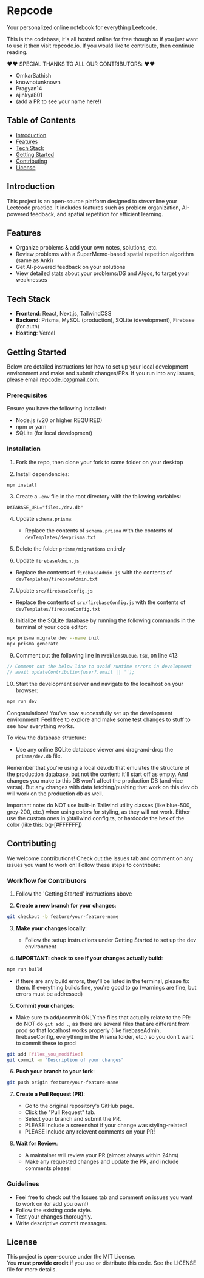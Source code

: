 # Repcode 

Your personalized online notebook for everything Leetcode. 

This is the codebase, it's all hosted online for free though so if you just want to use it then visit repcode.io. If you would like to contribute, then continue reading. 


❤️❤️ SPECIAL THANKS TO ALL OUR CONTRIBUTORS: ❤️❤️
* OmkarSathish
* knownotunknown
* Pragyan14 
* ajinkya801
* (add a PR to see your name here!) 




## Table of Contents
* [Introduction](#introduction)
* [Features](#features)
* [Tech Stack](#tech-stack)
* [Getting Started](#getting-started)
* [Contributing](#contributing)
* [License](#license)

## Introduction

This project is an open-source platform designed to streamline your Leetcode practice. It includes features such as problem organization, AI-powered feedback, and spatial repetition for efficient learning.

## Features

* Organize problems & add your own notes, solutions, etc. 
* Review problems with a SuperMemo-based spatial repetition algorithm (same as Anki)
* Get AI-powered feedback on your solutions
* View detailed stats about your problems/DS and Algos, to target your weaknesses 

## Tech Stack

* **Frontend**: React, Next.js, TailwindCSS
* **Backend**: Prisma, MySQL (production), SQLite (development), Firebase (for auth)
* **Hosting**: Vercel

## Getting Started

Below are detailed instructions for how to set up your local development environment and make and submit changes/PRs. If you run into any issues, please email repcode.io@gmail.com.

### Prerequisites

Ensure you have the following installed:
* Node.js (v20 or higher REQUIRED)
* npm or yarn
* SQLite (for local development)

### Installation

1. Fork the repo, then clone your fork to some folder on your desktop 

2. Install dependencies:
```bash
npm install
```

3. Create a `.env` file in the root directory with the following variables:
```plaintext
DATABASE_URL="file:./dev.db"

```

4. Update `schema.prisma`:
   * Replace the contents of `schema.prisma` with the contents of `devTemplates/devprisma.txt`

5. Delete the folder `prisma/migrations` entirely 

6. Update `firebaseAdmin.js` 
* Replace the contents of `firebaseAdmin.js` with the contents of `devTemplates/firebaseAdmin.txt`

7. Update `src/firebaseConfig.js` 
* Replace the contents of `src/firebaseConfig.js` with the contents of `devTemplates/firebaseConfig.txt`

8. Initialize the SQLite database by running the following commands in the terminal of your code editor: 
```bash
npx prisma migrate dev --name init
npx prisma generate
```

9. Comment out the following line in `ProblemsQueue.tsx`, on line 412:
```typescript
// Comment out the below line to avoid runtime errors in development
// await updateContribution(user?.email || '');
```

10. Start the development server and navigate to the localhost on your browser:
```bash
npm run dev
```

Congratulations! You've now successfully set up the development environment! Feel free to explore and make some test changes to stuff to see how everything works.  

To view the database structure:
* Use any online SQLite database viewer and drag-and-drop the `prisma/dev.db` file.

Remember that you're using a local dev.db that emulates the structure of the production database, but not the content: it'll start off as empty. And changes you make to this DB won't affect the production DB (and vice versa). But any changes with data fetching/pushing that work on this dev db will work on the production db as well. 

Important note: do NOT use built-in Tailwind utility classes (like blue-500, grey-200, etc.) when using colors for styling, as they will not work. Either use the custom ones in @tailwind.config.ts, or hardcode the hex of the color (like this: bg-[#FFFFFF])

## Contributing

We welcome contributions! Check out the Issues tab and comment on any issues you want to work on! Follow these steps to contribute:

### Workflow for Contributors

1. Follow the 'Getting Started' instructions above 

2. **Create a new branch for your changes**:
```bash
git checkout -b feature/your-feature-name
```

3. **Make your changes locally**:
   * Follow the setup instructions under Getting Started to set up the dev environment 

4. **IMPORTANT: check to see if your changes actually build**: 
```bash 
npm run build 
``` 
* if there are any build errors, they'll be listed in the terminal, please fix them. If everything builds fine, you're good to go (warnings are fine, but errors must be addressed)

5. **Commit your changes**:
* Make sure to add/commit ONLY the files that actually relate to the PR: do NOT do `git add .`, as there are several files that are different from prod so that localhost works properly (like firebaseAdmin, firebaseConfig, everything in the Prisma folder, etc.) so you don't want to commit these to prod 
```bash
git add [files_you_modified]
git commit -m "Description of your changes"
```

6. **Push your branch to your fork**:
```bash
git push origin feature/your-feature-name
```

7. **Create a Pull Request (PR)**:
   * Go to the original repository's GitHub page.
   * Click the "Pull Request" tab.
   * Select your branch and submit the PR.
   * PLEASE include a screenshot if your change was styling-related! 
   * PLEASE include any relevent comments on your PR! 

8. **Wait for Review**:
   * A maintainer will review your PR (almost always within 24hrs)
   * Make any requested changes and update the PR, and include comments please! 

### Guidelines
* Feel free to check out the Issues tab and comment on issues you want to work on (or add you own!)
* Follow the existing code style.
* Test your changes thoroughly.
* Write descriptive commit messages.

## License

This project is open-source under the MIT License.  
You **must provide credit** if you use or distribute this code.
See the LICENSE file for more details. 
